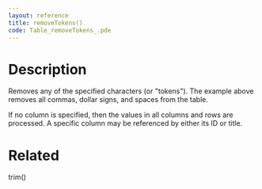 ```yaml
---
layout: reference
title: removeTokens()
code: Table_removeTokens_.pde
---
```


# Description

Removes any of the specified characters (or "tokens").  The example above removes all commas, dollar signs, and spaces from the table.

If no column is specified, then the values in all columns and rows are processed.  A specific column may be referenced by either its ID or title.

# Related

trim()
